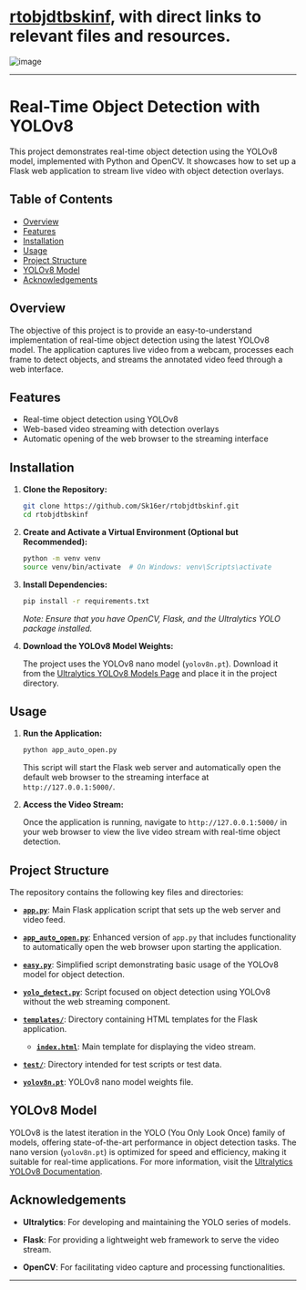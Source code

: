 # [rtobjdtbskinf](https://github.com/Sk16er/rtobjdtbskinf), with direct links to relevant files and resources.



![image](https://github.com/user-attachments/assets/289d73c6-9096-4f7c-843a-4b1951213cf9)



---

# Real-Time Object Detection with YOLOv8

This project demonstrates real-time object detection using the YOLOv8 model, implemented with Python and OpenCV. It showcases how to set up a Flask web application to stream live video with object detection overlays.

## Table of Contents

- [Overview](#overview)
- [Features](#features)
- [Installation](#installation)
- [Usage](#usage)
- [Project Structure](#project-structure)
- [YOLOv8 Model](#yolov8-model)
- [Acknowledgements](#acknowledgements)

## Overview

The objective of this project is to provide an easy-to-understand implementation of real-time object detection using the latest YOLOv8 model. The application captures live video from a webcam, processes each frame to detect objects, and streams the annotated video feed through a web interface.

## Features

- Real-time object detection using YOLOv8
- Web-based video streaming with detection overlays
- Automatic opening of the web browser to the streaming interface

## Installation

1. **Clone the Repository:**

   ```bash
   git clone https://github.com/Sk16er/rtobjdtbskinf.git
   cd rtobjdtbskinf
   ```



2. **Create and Activate a Virtual Environment (Optional but Recommended):**

   ```bash
   python -m venv venv
   source venv/bin/activate  # On Windows: venv\Scripts\activate
   ```



3. **Install Dependencies:**

   ```bash
   pip install -r requirements.txt
   ```



   *Note: Ensure that you have OpenCV, Flask, and the Ultralytics YOLO package installed.*

4. **Download the YOLOv8 Model Weights:**

   The project uses the YOLOv8 nano model (`yolov8n.pt`). Download it from the [Ultralytics YOLOv8 Models Page](https://docs.ultralytics.com/models/yolov8n/) and place it in the project directory.

## Usage

1. **Run the Application:**

   ```bash
   python app_auto_open.py
   ```



   This script will start the Flask web server and automatically open the default web browser to the streaming interface at `http://127.0.0.1:5000/`.

2. **Access the Video Stream:**

   Once the application is running, navigate to `http://127.0.0.1:5000/` in your web browser to view the live video stream with real-time object detection.

## Project Structure

The repository contains the following key files and directories:

- **[`app.py`](https://github.com/Sk16er/rtobjdtbskinf/blob/main/app.py)**: Main Flask application script that sets up the web server and video feed.

- **[`app_auto_open.py`](https://github.com/Sk16er/rtobjdtbskinf/blob/main/app_auto_open.py)**: Enhanced version of `app.py` that includes functionality to automatically open the web browser upon starting the application.

- **[`easy.py`](https://github.com/Sk16er/rtobjdtbskinf/blob/main/easy.py)**: Simplified script demonstrating basic usage of the YOLOv8 model for object detection.

- **[`yolo_detect.py`](https://github.com/Sk16er/rtobjdtbskinf/blob/main/yolo_detect.py)**: Script focused on object detection using YOLOv8 without the web streaming component.

- **[`templates/`](https://github.com/Sk16er/rtobjdtbskinf/tree/main/templates)**: Directory containing HTML templates for the Flask application.

  - **[`index.html`](https://github.com/Sk16er/rtobjdtbskinf/blob/main/templates/index.html)**: Main template for displaying the video stream.

- **[`test/`](https://github.com/Sk16er/rtobjdtbskinf/tree/main/test)**: Directory intended for test scripts or test data.

- **[`yolov8n.pt`](https://github.com/Sk16er/rtobjdtbskinf/blob/main/yolov8n.pt)**: YOLOv8 nano model weights file.

## YOLOv8 Model

YOLOv8 is the latest iteration in the YOLO (You Only Look Once) family of models, offering state-of-the-art performance in object detection tasks. The nano version (`yolov8n.pt`) is optimized for speed and efficiency, making it suitable for real-time applications. For more information, visit the [Ultralytics YOLOv8 Documentation](https://docs.ultralytics.com/models/yolov8n/).

## Acknowledgements

- **Ultralytics**: For developing and maintaining the YOLO series of models.

- **Flask**: For providing a lightweight web framework to serve the video stream.

- **OpenCV**: For facilitating video capture and processing functionalities.

---
